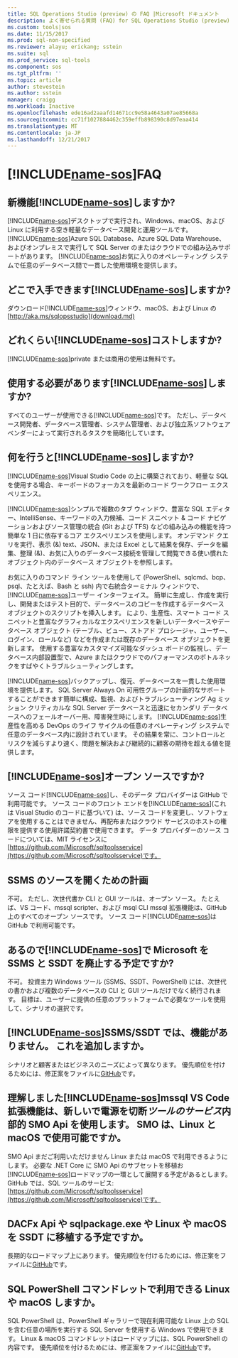 ```yaml
---
title: SQL Operations Studio (preview) の FAQ |Microsoft ドキュメント
description: よく寄せられる質問 (FAQ) for SQL Operations Studio (preview) です。
ms.custom: tools|sos
ms.date: 11/15/2017
ms.prod: sql-non-specified
ms.reviewer: alayu; erickang; sstein
ms.suite: sql
ms.prod_service: sql-tools
ms.component: sos
ms.tgt_pltfrm: ''
ms.topic: article
author: stevestein
ms.author: sstein
manager: craigg
ms.workload: Inactive
ms.openlocfilehash: ede16ad2aaafd14671cc9e58a4643a07ae85668a
ms.sourcegitcommit: cc71f1027884462c359effb898390c8d97eaa414
ms.translationtype: MT
ms.contentlocale: ja-JP
ms.lasthandoff: 12/21/2017
---
```

# <a name="includename-sosincludesname-sosmd-faq"></a>[!INCLUDE[name-sos](../includes/name-sos.md)]FAQ

## <a name="what-is-includename-sosincludesname-sos-shortmd"></a>新機能[!INCLUDE[name-sos](../includes/name-sos-short.md)]しますか?

[!INCLUDE[name-sos](../includes/name-sos-short.md)]デスクトップで実行され、Windows、macOS、および Linux に利用する空き軽量なデータベース開発と運用ツールです。 [!INCLUDE[name-sos](../includes/name-sos-short.md)]Azure SQL Database、Azure SQL Data Warehouse、およびオンプレミスで実行して SQL Server のまたはクラウドでの組み込みサポートがあります。 [!INCLUDE[name-sos](../includes/name-sos-short.md)]お気に入りのオペレーティング システムで任意のデータベース間で一貫した使用環境を提供します。

## <a name="where-can-i-get-includename-sosincludesname-sos-shortmd"></a>どこで入手できます[!INCLUDE[name-sos](../includes/name-sos-short.md)]しますか?

ダウンロード[!INCLUDE[name-sos](../includes/name-sos-short.md)]ウィンドウ、macOS、および Linux の[http://aka.ms/sqlopsstudio](download.md)

## <a name="how-much-does-includename-sosincludesname-sos-shortmd-cost"></a>どれくらい[!INCLUDE[name-sos](../includes/name-sos-short.md)]コストしますか?

[!INCLUDE[name-sos](../includes/name-sos-short.md)]private または商用の使用は無料です。

## <a name="who-should-use-includename-sosincludesname-sos-shortmd"></a>使用する必要があります[!INCLUDE[name-sos](../includes/name-sos-short.md)]しますか?

すべてのユーザーが使用できる[!INCLUDE[name-sos](../includes/name-sos-short.md)]です。 ただし、データベース開発者、データベース管理者、システム管理者、および独立系ソフトウェア ベンダーによって実行されるタスクを簡略化しています。


## <a name="what-can-i-do-with-includename-sosincludesname-sos-shortmd"></a>何を行うと[!INCLUDE[name-sos](../includes/name-sos-short.md)]しますか? 

[!INCLUDE[name-sos](../includes/name-sos-short.md)]Visual Studio Code の上に構築されており、軽量な SQL を使用する場合、キーボードのフォーカスを最新のコード ワークフロー エクスペリエンス。 

[!INCLUDE[name-sos](../includes/name-sos-short.md)]シンプルで複数のタブ ウィンドウ、豊富な SQL エディター、IntelliSense、キーワードの入力候補、コード スニペット & コード ナビゲーションおよびソース管理の統合 (Git および TFS) などの組み込みの機能を持つ簡単な 1 日に依存するコア エクスペリエンスを使用します。 オンデマンド クエリを実行、表示 (&) text、JSON、または Excel として結果を保存、データを編集、整理 (&)、お気に入りのデータベース接続を管理して閲覧できる使い慣れたオブジェクト内のデータベース オブジェクトを参照します。

お気に入りのコマンド ライン ツールを使用して (PowerShell、sqlcmd、bcp、psql、たとえば、Bash と ssh) 内で右統合ターミナル ウィンドウで、[!INCLUDE[name-sos](../includes/name-sos-short.md)]ユーザー インターフェイス。 簡単に生成し、作成を実行し、開発またはテスト目的で、データベースのコピーを作成するデータベース オブジェクトのスクリプトを挿入します。 により、生産性、スマート コード スニペットと豊富なグラフィカルなエクスペリエンスを新しいデータベースやデータベース オブジェクト (テーブル、ビュー、ストアド プロシージャ、ユーザー、ログイン、ロールなど) などを作成または既存のデータベース オブジェクトを更新します。 使用する豊富なカスタマイズ可能なダッシュ ボードの監視し、データベース内部設置型で、Azure またはクラウドでのパフォーマンスのボトルネックをすばやくトラブルシューティングします。

[!INCLUDE[name-sos](../includes/name-sos-short.md)]バックアップし、復元、データベースを一貫した使用環境を提供します。 SQL Server Always On 可用性グループの計画的なサポートすることができます簡単に構成、監視、およびトラブルシューティング Ag ミッション クリティカルな SQL Server データベースと迅速にセカンダリ データベースへのフェールオーバー用、障害発生時にします。
[!INCLUDE[name-sos](../includes/name-sos-short.md)]生産性を高める DevOps のライフ サイクルの任意のオペレーティング システムで任意のデータベース内に設計されています。 その結果を常に、コントロールとリスクを減らすより速く、問題を解決および継続的に顧客の期待を超える値を提供します。


## <a name="is-includename-sosincludesname-sos-shortmd-open-source"></a>[!INCLUDE[name-sos](../includes/name-sos-short.md)]オープン ソースですか? 

ソース コード[!INCLUDE[name-sos](../includes/name-sos-short.md)]し、そのデータ プロバイダーは GitHub で利用可能です。 ソース コードのフロント エンドを[!INCLUDE[name-sos](../includes/name-sos-short.md)](これは Visual Studio のコードに基づいて) は、ソース コードを変更し、ソフトウェアを使用することはできません、再配布またはクラウド サービスのホストの権限を提供する使用許諾契約書で使用できます。 データ プロバイダーのソース コードについては、MIT ライセンスに[https://github.com/Microsoft/sqltoolsservice](https://github.com/Microsoft/sqltoolsservice)です。

## <a name="do-you-plan-to-open-source-ssms"></a>SSMS のソースを開くための計画

不可。 ただし、次世代書か CLI と GUI ツールは、オープン ソース。 たとえば、VS コード、mssql scripter、および msql CLI mssql 拡張機能は、GitHub 上のすべてのオープン ソースです。 ソース コード[!INCLUDE[name-sos](../includes/name-sos-short.md)]は GitHub で利用可能です。


## <a name="now-that-there-is-includename-sosincludesname-sos-shortmd-does-microsoft-plan-to-deprecate-ssms-and-ssdt"></a>あるので[!INCLUDE[name-sos](../includes/name-sos-short.md)]で Microsoft を SSMS と SSDT を廃止する予定ですか?

不可。 投資主力 Windows ツール (SSMS、SSDT、PowerShell) には、次世代の書かおよび複数のデータベースの CLI と GUI ツールだけでなく続行されます。
目標は、ユーザーに提供の任意のプラットフォームで必要なツールを使用して、シナリオの選択です。


## <a name="includename-sosincludesname-sos-shortmd-is-missing-a-feature-that-is-in-ssmsssdt-will-you-add-it"></a>[!INCLUDE[name-sos](../includes/name-sos-short.md)]SSMS/SSDT では、機能がありません。 これを追加しますか。
シナリオと顧客またはビジネスのニーズによって異なります。 優先順位を付けるためには、修正案をファイルに[GitHub](https://github.com/microsoft/sqlopsstudio/issues)です。


## <a name="i-understand-includename-sosincludesname-sos-shortmd-and-the-mssql-extension-for-vs-code-are-powered-by-a-new-tools-service-that-uses-smo-apis-under-the-covers-is-smo-available-on-linux-and-macos"></a>理解しました[!INCLUDE[name-sos](../includes/name-sos-short.md)]mssql VS Code 拡張機能は、新しいで電源を切断*ツールのサービス*内部的 SMO Api を使用します。 SMO は、Linux と macOS で使用可能ですか。

SMO Api まだご利用いただけません Linux または macOS で利用できるようにします。 必要な .NET Core に SMO Api のサブセットを移植お[!INCLUDE[name-sos](../includes/name-sos-short.md)]ロードマップの一環として展開する予定があるとします。
GitHub では、SQL ツールのサービス: [https://github.com/Microsoft/sqltoolsservice](https://github.com/Microsoft/sqltoolsservice)です。


## <a name="do-you-plan-to-port-the-dacfx-apis-andor-sqlpackageexe-andor-ssdt-to-linux-and-macos"></a>DACFx Api や sqlpackage.exe や Linux や macOS を SSDT に移植する予定ですか。

長期的なロードマップ上にあります。 優先順位を付けるためには、修正案をファイルに[GitHub](https://github.com/microsoft/sqlopsstudio/issues)です。


## <a name="will-sql-powershell-cmdlets-be-available-on-linux-and-macos"></a>SQL PowerShell コマンドレットで利用できる Linux や macOS しますか。

SQL PowerShell は、PowerShell ギャラリーで現在利用可能な Linux 上の SQL を含む任意の場所を実行する SQL Server を使用する Windows で使用できます。 Linux & macOS コマンドレットはロードマップには、SQL PowerShell の内容です。 優先順位を付けるためには、修正案をファイルに[GitHub](https://github.com/microsoft/sqlopsstudio/issues)です。

